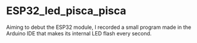 # ESP32_led_pisca_pisca
Aiming to debut the ESP32 module, I recorded a small program made in the Arduino IDE that makes its internal LED flash every second.
